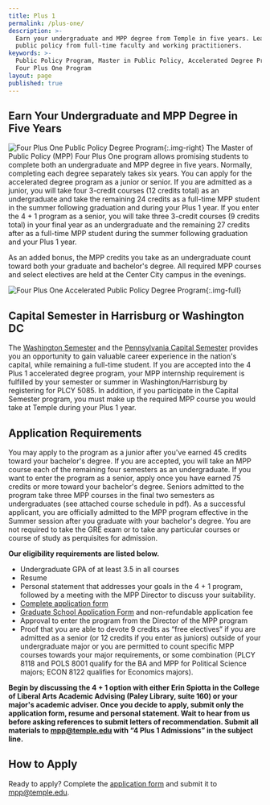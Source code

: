 ```yaml
---
title: Plus 1
permalink: /plus-one/
description: >-
  Earn your undergraduate and MPP degree from Temple in five years. Learn about
  public policy from full-time faculty and working practitioners.
keywords: >-
  Public Policy Program, Master in Public Policy, Accelerated Degree Program,
  Four Plus One Program
layout: page
published: true
---
```

## Earn Your Undergraduate and MPP Degree in Five Years
![Four Plus One Public Policy Degree Program]({{site.baseurl}}/media/mpp-accelerated-degree-program-temple.png){:.img-right}
The Master of Public Policy (MPP) Four Plus One program allows promising students to complete both an undergraduate and MPP degree in five years. Normally, completing each degree separately takes six years. You can apply for the accelerated degree program as a junior or senior. If you are admitted as a junior, you will take four 3-credit courses (12 credits total) as an undergraduate and take the remaining 24 credits as a full-time MPP student in the summer following graduation and during your Plus 1 year. If you enter the 4 + 1 program as a senior, you will take three 3-credit courses (9 credits total) in your final year as an undergraduate and the remaining 27 credits after as a full-time MPP student during the summer following graduation and your Plus 1 year. 

As an added bonus, the MPP credits you take as an undergraduate count toward both your graduate and bachelor's degree.  All required MPP courses and select electives are held at the Center City campus in the evenings.

![Four Plus One Accelerated Public Policy Degree Program]({{site.baseurl}}/media/four-plus-one-schedule.PNG){:.img-full}

## Capital Semester in Harrisburg or Washington DC
The [Washington Semester](http://www.cla.temple.edu/ipa/the-washington-semester/) and the [Pennsylvania Capital Semester](http://www.cla.temple.edu/ipa/about/the-pennsylvania-capital-semester/) provides you an opportunity to gain valuable career experience in the nation's capital, while remaining a full-time student. If you are accepted into the 4 Plus 1 accelerated degree program, your MPP internship requirement is fulfilled by your semester or summer in Washington/Harrisburg by registering for PLCY 5085. In addition, if you participate in the Capital Semester program, you must make up the required MPP course you would take at Temple during your Plus 1 year. 

## Application Requirements
You may apply to the program as a junior after you've earned 45 credits toward your bachelor's degree. If you are accepted, you will take an MPP course each of the remaining four semesters as an undergraduate. If you want to enter the program as a senior, apply once you have earned 75 credits or more toward your bachelor's degree. Seniors admitted to the program take three MPP courses in the final two semesters as undergraduates (see attached course schedule in pdf). As a successful applicant, you are officially admitted to the MPP program effective in the Summer session after you graduate with your bachelor's degree. You are not required to take the GRE exam or to take any particular courses or course of study as perquisites for admission. 

**Our eligibility requirements are listed below.**

- Undergraduate GPA of at least 3.5 in all courses
- Resume
- Personal statement that addresses your goals in the 4 + 1 program, followed by a meeting with the MPP Director to discuss your suitability.
- [Complete application form](https://liberalarts.temple.edu/sites/liberalarts/files/MPP%20Plus%201%20Application%20Form.pdf)
- [Graduate School Application Form](https://www.temple.edu/grad/admissions/howtoapply.htm) and non-refundable application fee
- Approval to enter the program from the Director of the MPP program
- Proof that you are able to devote 9 credits as “free electives” if you are admitted as a senior (or 12 credits if you enter as juniors) outside of your undergraduate major or you are permitted to count specific MPP courses towards your major requirements, or some combination (PLCY 8118 and POLS 8001 qualify for the BA and MPP for Political Science majors; ECON 8122 qualifies for Economics majors).

**Begin by discussing the 4 + 1 option with either Erin Spiotta in the College of Liberal Arts Academic Advising (Paley Library, suite 160) or your major's academic adviser. Once you decide to apply, submit only the application form, resume and personal statement. Wait to hear from us before asking references to submit letters of recommendation. Submit all materials to mpp@temple.edu with “4 Plus 1 Admissions” in the subject line.**

## How to Apply
Ready to apply? Complete the [application form](https://liberalarts.temple.edu/sites/liberalarts/files/MPP%20Plus%201%20Application%20Form.pdf) and submit it to [mpp@temple.edu](mailto:mpp@temple.edu).
